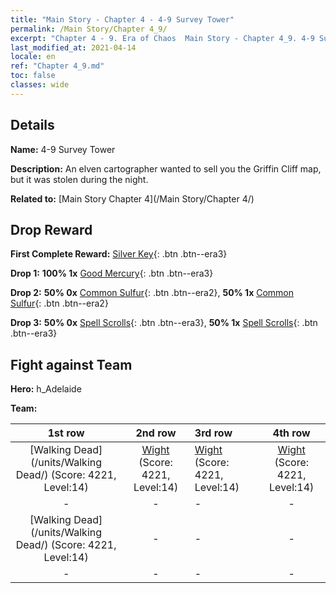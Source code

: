 ```yaml
---
title: "Main Story - Chapter 4 - 4-9 Survey Tower"
permalink: /Main Story/Chapter 4_9/
excerpt: "Chapter 4 - 9. Era of Chaos  Main Story - Chapter 4_9. 4-9 Survey Tower"
last_modified_at: 2021-04-14
locale: en
ref: "Chapter 4_9.md"
toc: false
classes: wide
---
```


## Details

 **Name:** 4-9 Survey Tower

 **Description:** An elven cartographer wanted to sell you the Griffin Cliff map, but it was stolen during the night. 

 **Related to:** [Main Story Chapter 4](/Main Story/Chapter 4/)

## Drop Reward

 **First Complete Reward:** [Silver Key](/Items/con_693/){: .btn .btn--era3}

 **Drop 1:** **100% 1x** [Good Mercury](/Items/mat_14/){: .btn .btn--era3}

 **Drop 2:** **50% 0x** [Common Sulfur](/Items/mat_9/){: .btn .btn--era2}, **50% 1x** [Common Sulfur](/Items/mat_9/){: .btn .btn--era2}

 **Drop 3:** **50% 0x** [Spell Scrolls](/Items/con_694/){: .btn .btn--era3}, **50% 1x** [Spell Scrolls](/Items/con_694/){: .btn .btn--era3}


## Fight against Team
 **Hero:** h_Adelaide

 **Team:**


  | 1st row | 2nd row | 3rd row | 4th row |
  |:----:|:----:|:----|:----:|
  | [Walking Dead](/units/Walking Dead/) (Score: 4221, Level:14)  | [Wight](/units/Wight/) (Score: 4221, Level:14)  | [Wight](/units/Wight/) (Score: 4221, Level:14)  | [Wight](/units/Wight/) (Score: 4221, Level:14)  |
  | - | - | - | - |
  | [Walking Dead](/units/Walking Dead/) (Score: 4221, Level:14)  | - | - | - |
  | - | - | - | - |


